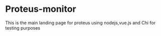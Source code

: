 # Proteus-monitor
This is the main landing page for proteus using nodejs,vue.js and Chi for testing purposes
